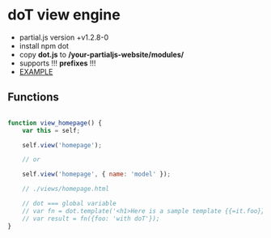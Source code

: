 # doT view engine

- partial.js version +v1.2.8-0
- install npm dot
- copy **dot.js** to __/your-partialjs-website/modules/__
- supports !!! __prefixes__ !!!
- [EXAMPLE](https://github.com/petersirka/partial.js-modules/tree/master/doT/example)

## Functions

```javascript

function view_homepage() {
	var this = self;

	self.view('homepage');

	// or

	self.view('homepage', { name: 'model' });

	// ./views/homepage.html

	// dot === global variable
	// var fn = dot.template('<h1>Here is a sample template {{=it.foo}}</h1>');
	// var result = fn({foo: 'with doT'});
}

```
